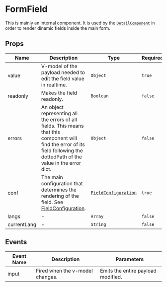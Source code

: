 # FormField

This is mainly an internal component. It is used by the [`DetailComponent`](/components/detail/Detail/) in order to render dinamic fields inside the main form.

## Props

<!-- @vuese:FormField:props:start -->

|Name|Description|Type|Required|Default|
|---|---|---|---|---|
|value|V-model of the payload needed to edit the field value in realtime.|`Object`|`true`|-|
|readonly|Makes the field readonly.|`Boolean`|`false`|-|
|errors|An object representing all the errors of all fields. This means that this component will find the error of its field following the dottedPath of the value in the error dict.|`Object`|`false`|-|
|conf|The main configuration that determines the rendering of the field. See [FieldConfiguration](/components/detail/Detail/#fieldconfiguration).|[`FieldConfiguration`](/components/detail/Detail/#fieldconfiguration)|`true`|-|
|langs|-|`Array`|`false`|-|
|currentLang|-|`String`|`false`|-|

<!-- @vuese:FormField:props:end -->


## Events

<!-- @vuese:FormField:events:start -->

|Event Name|Description|Parameters|
|---|---|---|
|input|Fired when the v-model changes.|Emits the entire payload modified.|

<!-- @vuese:FormField:events:end -->


